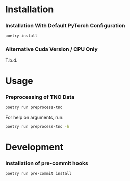 # Installation

### Installation With Default PyTorch Configuration
```bash
poetry install
```

### Alternative Cuda Version / CPU Only
T.b.d.

# Usage
### Preprocessing of TNO Data
```bash
poetry run preprocess-tno
```
For help on arguments, run:
```bash
poetry run preprocess-tno -h
```

# Development

### Installation of pre-commit hooks
```bash
poetry run pre-commit install
```


